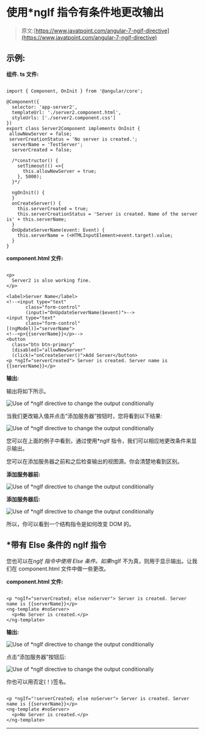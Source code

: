 # 使用*ngIf 指令有条件地更改输出

> 原文:[https://www.javatpoint.com/angular-7-ngif-directive](https://www.javatpoint.com/angular-7-ngif-directive)

## 示例:

**组件. ts 文件:**

```

import { Component, OnInit } from '@angular/core';

@Component({
  selector: 'app-server2',
  templateUrl: './server2.component.html',
  styleUrls: ['./server2.component.css']
})
export class Server2Component implements OnInit {
 allowNewServer = false;
 serverCreationStatus = 'No server is created.';
  serverName = 'TestServer';
  serverCreated = false;

  /*constructor() {
    setTimeout(() =>{
      this.allowNewServer = true;
    }, 5000);
  }*/

  ngOnInit() {
  }
  onCreateServer() {
    this.serverCreated = true;
    this.serverCreationStatus = 'Server is created. Name of the server is' + this.serverName;
  }
  OnUpdateServerName(event: Event) {
    this.serverName = (<HTMLInputElement>event.target).value;
  }
}

```

**component.html 文件:**

```

<p>
  Server2 is also working fine.
</p>

<label>Server Name</label>
<!--<input type="text"
       class="form-control"
       (input)="OnUpdateServerName($event)">-->
<input type="text"
       class="form-control"
[(ngModel)]="serverName">
<!--<p>{{serverName}}</p>-->
<button
  class="btn btn-primary"
  [disabled]="allowNewServer"
  (click)="onCreateServer()">Add Server</button>
<p *ngIf="serverCreated"> Server is created. Server name is {{serverName}}</p>

```

**输出:**

输出将如下所示。

![Use of *ngIf directive to change the output conditionally](img/586110709470c30030458efe26391318.png)

当我们更改输入值并点击“添加服务器”按钮时，您将看到以下结果:

![Use of *ngIf directive to change the output conditionally](img/08a9ed545c95e531c6f73e4ddbc4bcf0.png)

您可以在上面的例子中看到，通过使用*ngIf 指令，我们可以相应地更改条件来显示输出。

您可以在添加服务器之前和之后检查输出的视图源。你会清楚地看到区别。

**添加服务器前:**

![Use of *ngIf directive to change the output conditionally](img/086de94cfd37c89dbf832628cc847df9.png)

**添加服务器后:**

![Use of *ngIf directive to change the output conditionally](img/e07ed820ef00821be15bb2545e189d80.png)

所以，你可以看到一个结构指令是如何改变 DOM 的。

## *带有 Else 条件的 ngIf 指令

您也可以在*ngIf 指令中使用 Else 条件。如果*ngIf 不为真，则用于显示输出。让我们在 component.html 文件中做一些更改。

**component.html 文件:**

```

<p *ngIf="serverCreated; else noServer"> Server is created. Server name is {{serverName}}</p>
<ng-template #noServer>
  <p>No Server is created.</p>
</ng-template>

```

**输出:**

![Use of *ngIf directive to change the output conditionally](img/25452cddd927a403b47cff0ec3793e05.png)

点击“添加服务器”按钮后:

![Use of *ngIf directive to change the output conditionally](img/551939cbcec5e01a9bede30b08a66191.png)

你也可以用否定(！)签名。

```

<p *ngIf="!serverCreated; else noServer"> Server is created. Server name is {{serverName}}</p>
<ng-template #noServer>
  <p>No Server is created.</p>
</ng-template>

```

* * *